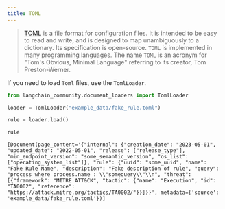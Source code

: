 ```yaml
---
title: TOML
---
```


>[TOML](https://en.wikipedia.org/wiki/TOML) is a file format for configuration files. It is intended to be easy to read and write, and is designed to map unambiguously to a dictionary. Its specification is open-source. `TOML` is implemented in many programming languages. The name `TOML` is an acronym for "Tom's Obvious, Minimal Language" referring to its creator, Tom Preston-Werner.

If you need to load `Toml` files, use the `TomlLoader`.


```python
from langchain_community.document_loaders import TomlLoader
```


```python
loader = TomlLoader("example_data/fake_rule.toml")
```


```python
rule = loader.load()
```


```python
rule
```



```output
[Document(page_content='{"internal": {"creation_date": "2023-05-01", "updated_date": "2022-05-01", "release": ["release_type"], "min_endpoint_version": "some_semantic_version", "os_list": ["operating_system_list"]}, "rule": {"uuid": "some_uuid", "name": "Fake Rule Name", "description": "Fake description of rule", "query": "process where process.name : \\"somequery\\"\\n", "threat": [{"framework": "MITRE ATT&CK", "tactic": {"name": "Execution", "id": "TA0002", "reference": "https://attack.mitre.org/tactics/TA0002/"}}]}}', metadata={'source': 'example_data/fake_rule.toml'})]
```



```python

```
